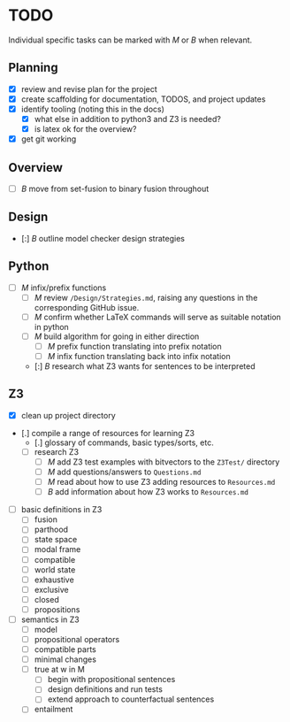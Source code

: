 # TODO

Individual specific tasks can be marked with _M_ or _B_ when relevant.

## Planning

- [x] review and revise plan for the project
- [x] create scaffolding for documentation, TODOS, and project updates
- [x] identify tooling (noting this in the docs)
  - [x] what else in addition to python3 and Z3 is needed?
  - [x] is latex ok for the overview?
- [x] get git working

## Overview

- [ ] _B_ move from set-fusion to binary fusion throughout

## Design

- [:] _B_ outline model checker design strategies

## Python

- [ ] _M_ infix/prefix functions
  - [ ] _M_ review `/Design/Strategies.md`, raising any questions in the corresponding GitHub issue.
  - [ ] _M_ confirm whether LaTeX commands will serve as suitable notation in python
  - [ ] _M_ build algorithm for going in either direction
    - [ ] _M_ prefix function translating into prefix notation
    - [ ] _M_ infix function translating back into infix notation
  - [:] _B_ research what Z3 wants for sentences to be interpreted

## Z3

- [x] clean up project directory
- [.] compile a range of resources for learning Z3
  - [.] glossary of commands, basic types/sorts, etc.
  - [ ] research Z3
    - [ ] _M_ add Z3 test examples with bitvectors to the `Z3Test/` directory
    - [ ] _M_ add questions/answers to `Questions.md`
    - [ ] _M_ read about how to use Z3 adding resources to `Resources.md`
    - [ ] _B_ add information about how Z3 works to `Resources.md`
- [ ] basic definitions in Z3
  - [ ] fusion
  - [ ] parthood
  - [ ] state space
  - [ ] modal frame
  - [ ] compatible
  - [ ] world state
  - [ ] exhaustive
  - [ ] exclusive
  - [ ] closed
  - [ ] propositions
- [ ] semantics in Z3
  - [ ] model
  - [ ] propositional operators
  - [ ] compatible parts
  - [ ] minimal changes
  - [ ] true at w in M
    - [ ] begin with propositional sentences
    - [ ] design definitions and run tests
    - [ ] extend approach to counterfactual sentences
  - [ ] entailment
